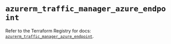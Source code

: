 # `azurerm_traffic_manager_azure_endpoint`

Refer to the Terraform Registry for docs: [`azurerm_traffic_manager_azure_endpoint`](https://registry.terraform.io/providers/hashicorp/azurerm/4.43.0/docs/resources/traffic_manager_azure_endpoint).
